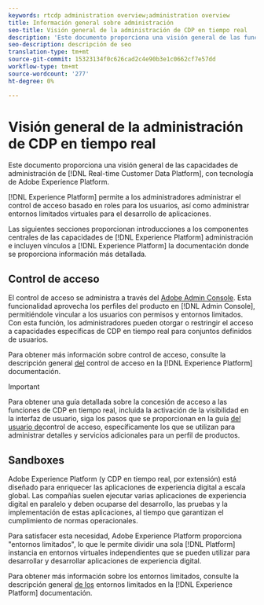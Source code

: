 ```yaml
---
keywords: rtcdp administration overview;administration overview
title: Información general sobre administración
seo-title: Visión general de la administración de CDP en tiempo real
description: 'Este documento proporciona una visión general de las funciones de administración de la Plataforma de datos de clientes en tiempo real, con tecnología de Adobe Experience Platform. '
seo-description: descripción de seo
translation-type: tm+mt
source-git-commit: 15323134f0c626cad2c4e90b3e1c0662cf7e57dd
workflow-type: tm+mt
source-wordcount: '277'
ht-degree: 0%

---
```



# Visión general de la administración de CDP en tiempo real

Este documento proporciona una visión general de las capacidades de administración de [!DNL Real-time Customer Data Platform], con tecnología de Adobe Experience Platform.

[!DNL Experience Platform] permite a los administradores administrar el control de acceso basado en roles para los usuarios, así como administrar entornos limitados virtuales para el desarrollo de aplicaciones.

Las siguientes secciones proporcionan introducciones a los componentes centrales de las capacidades de [!DNL Experience Platform] administración e incluyen vínculos a [!DNL Experience Platform] la documentación donde se proporciona información más detallada.

## Control de acceso

El control de acceso se administra a través del [Adobe Admin Console](http://adminconsole.adobe.com). Esta funcionalidad aprovecha los perfiles del producto en [!DNL Admin Console], permitiéndole vincular a los usuarios con permisos y entornos limitados. Con esta función, los administradores pueden otorgar o restringir el acceso a capacidades específicas de CDP en tiempo real para conjuntos definidos de usuarios.

Para obtener más información sobre control de acceso, consulte la descripción general [del](../../access-control/home.md) control de acceso en la [!DNL Experience Platform] documentación.

>[!IMPORTANT]
>Para obtener una guía detallada sobre la concesión de acceso a las funciones de CDP en tiempo real, incluida la activación de la visibilidad en la interfaz de usuario, siga los pasos que se proporcionan en la guía [del usuario de](../../access-control/ui/overview.md)control de acceso, específicamente los que se utilizan para administrar detalles y servicios adicionales para un perfil de productos.

## Sandboxes

Adobe Experience Platform (y CDP en tiempo real, por extensión) está diseñado para enriquecer las aplicaciones de experiencia digital a escala global. Las compañías suelen ejecutar varias aplicaciones de experiencia digital en paralelo y deben ocuparse del desarrollo, las pruebas y la implementación de estas aplicaciones, al tiempo que garantizan el cumplimiento de normas operacionales.

Para satisfacer esta necesidad, Adobe Experience Platform proporciona &quot;entornos limitados&quot;, lo que le permite dividir una sola [!DNL Platform] instancia en entornos virtuales independientes que se pueden utilizar para desarrollar y desarrollar aplicaciones de experiencia digital.

Para obtener más información sobre los entornos limitados, consulte la descripción general [de los](../../sandboxes/home.md) entornos limitados en la [!DNL Experience Platform] documentación.
